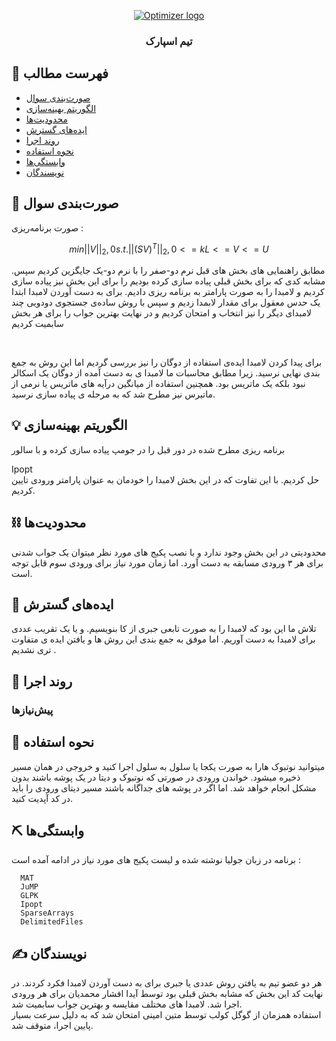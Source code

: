 <p align="center">
  <a href="" rel="noopener">
 <img src="http://optimizer.math.sharif.edu/wp-content/uploads/2021/02/optimizer.png" alt="Optimizer logo"></a>
</p>
<h3 align="center">تیم اسپارک</h3>


## 📝 فهرست مطالب
- [صورت‌بندی سوال](#problem_statement)
- [الگوریتم بهینه‌سازی](#idea)
- [محدودیت‌ها](#limitations)
- [ایده‌های گسترش](#future_scope)
- [روند اجرا](#getting_started)
- [نحوه استفاده](#usage)
- [وابستگی‌ها](#tech_stack)
- [نویسندگان](#authors)

## 🧐 صورت‌بندی سوال <a name = "problem_statement"></a>
صورت برنامه‌ریزی :
  
  ```math
  min  ||V||_2,0 
  s.t.  ||(SV)^T||_2,0 <= k 
        L <= V <= U
  ```
  .مطابق راهنمایی های بخش های قبل نرم دو-صفر را با نرم دو-یک جایگزین کردیم 
  سپس مشابه کدی که برای بخش قبلی پیاده سازی کرده بودیم را برای این بخش نیز پیاده سازی کردیم و لامبدا را به صورت پارامتر به برنامه ریزی دادیم.
  برای به دست آوردن لامبدا ابتدا یک حدس معقول برای مقدار لابمدا زدیم و سپس با روش ساده‌ی جستجوی دودویی چند لامبدای دیگر را نیز انتخاب و امتحان کردیم و در نهایت بهترین جواب را برای هر بخش سابمیت کردیم
  
</br>

برای پیدا کردن لامبدا ایده‌ی استفاده از  دوگان را نیز بررسی گردیم اما این روش به جمع بندی نهایی نرسید. زیرا مطابق محاسبات ما لامبدا ی به دست آمده از دوگان یک اسکالر نبود بلکه یک ماتریس بود. همچنین استفاده از میانگین درآیه های ماتریس یا نرمی از ماتیرس نیز مطرح شد که به مرحله ی پیاده سازی نرسید.
  
## 💡 الگوریتم بهینه‌سازی <a name = "idea"></a>
برنامه ریزی مطرح شده در دور قبل را در جومپ پیاده سازی کرده و با سالور
<div>Ipopt</div>
حل کردیم. با این تفاوت که در این بخش لامبدا را خودمان به عنوان پارامتر ورودی تایین کردیم.

## ⛓️ محدودیت‌ها <a name = "limitations"></a>
محدودیتی در این بخش وجود ندارد و با نصب
پکیج های مورد نظر 
میتوان یک جواب شدنی برای هر ۳ ورودی مسابقه به دست آورد.
اما زمان مورد نیاز برای ورودی سوم قابل توجه است.

## 🚀 ایده‌های گسترش <a name = "future_scope"></a>
تلاش ما این بود که لامبدا را به صورت تابعی جبری از کا بنویسیم. و یا یک تقریب عددی برای لامبدا به دست آوریم. اما موفق به جمع بندی این روش ها و یافتن ایده ی متفاوت تری نشدیم .

## 🏁 روند اجرا <a name = "getting_started"></a>

### پیش‌نیازها
  

## 🎈 نحوه استفاده <a name="usage"></a>

میتوانید نوتبوک هارا به صورت یکجا یا سلول به سلول اجرا کنید و خروجی در همان مسیر ذخیره میشود.
خواندن ورودی در صورتی که نوتبوک و دیتا در یک پوشه باشند بدون مشکل انجام خواهد شد. اما اگر در پوشه های جداگانه باشند مسیر دیتای ورودی را باید در کد آپدیت کنید.


## ⛏️ وابستگی‌ها <a name = "tech_stack"></a>
  برنامه در زبان جولیا نوشته شده و لیست پکیج های مورد نیاز در ادامه آمده است :
```
  MAT
  JuMP
  GLPK
  Ipopt
  SparseArrays
  DelimitedFiles
```

## ✍️ نویسندگان <a name = "authors"></a>
هر دو عضو تیم به یافتن روش عددی یا جبری برای به دست آوردن لامبدا فکرد کردند. در نهایت کد این بخش که مشابه بخش قبلی بود توسط آیدا افشار محمدیان برای هر ورودی اجرا شد. لامبدا های مختلف  مقایسه و بهترین جواب سابمیت شد.
</br>
استفاده همزمان از گوگل کولب توسط متین امینی امتحان شد که به دلیل سرعت بسیار پایین اجرا، متوقف شد.
